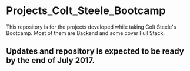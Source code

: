 # Projects_Colt_Steele_Bootcamp
This repository is for the projects developed while taking Colt Steele's Bootcamp. Most of them are Backend and some cover Full Stack.

## Updates and repository is expected to be ready by the end of July 2017.
